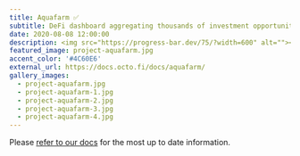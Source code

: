 ```yaml
---
title: Aquafarm ✅
subtitle: DeFi dashboard aggregating thousands of investment opportunities at <a href="https://app.octo.fi" target="_blank">app.octo.fi</a>
date: 2020-08-08 12:00:00
description: <img src="https://progress-bar.dev/75/?width=600" alt=""></a><br>Track your portfolio, find new investment opportunities, buy and sell directly, and interface with tentacles.
featured_image: project-aquafarm.jpg
accent_color: '#4C60E6'
external_url: https://docs.octo.fi/docs/aquafarm/
gallery_images:
  - project-aquafarm.jpg
  - project-aquafarm-1.jpg
  - project-aquafarm-2.jpg
  - project-aquafarm-3.jpg
  - project-aquafarm-4.jpg
---
```


Please [refer to our docs](https://docs.octo.fi) for the most up to date information.

